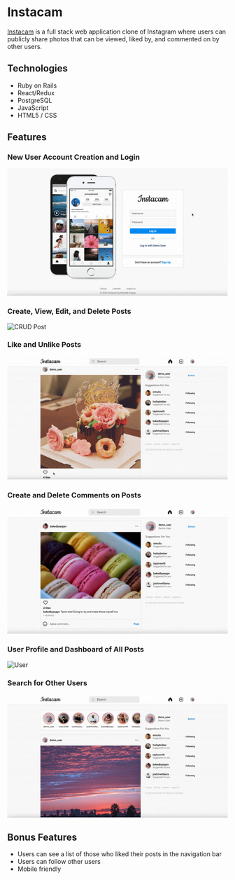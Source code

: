 # Instacam

[Instacam](https://the-instacam.herokuapp.com/#/login) is a full stack web application clone of Instagram where users can publicly share photos that can be viewed, liked by, and commented on by other users.

## Technologies 
* Ruby on Rails
* React/Redux
* PostgreSQL
* JavaScript
* HTML5 / CSS

## Features
### New User Account Creation and Login
![Login Demo](app/assets/images/readme_demo_login.gif)

### Create, View, Edit, and Delete Posts
![CRUD Post](app/assets/images/readme_create_post.gif)

### Like and Unlike Posts
![Likes](app/assets/images/readme_likes.gif)

### Create and Delete Comments on Posts
![Comments](app/assets/images/readme_comments.gif)

### User Profile and Dashboard of All Posts
![User](app/assets/images/readme_user.gif)

### Search for Other Users
![Search](app/assets/images/readme_search.gif)

## Bonus Features
* Users can see a list of those who liked their posts in the navigation bar
* Users can follow other users
* Mobile friendly